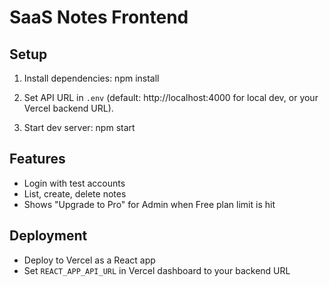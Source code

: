 # SaaS Notes Frontend

## Setup

1. Install dependencies:
   npm install

2. Set API URL in `.env` (default: http://localhost:4000 for local dev, or your Vercel backend URL).

3. Start dev server:
   npm start

## Features
- Login with test accounts
- List, create, delete notes
- Shows "Upgrade to Pro" for Admin when Free plan limit is hit

## Deployment
- Deploy to Vercel as a React app
- Set `REACT_APP_API_URL` in Vercel dashboard to your backend URL
